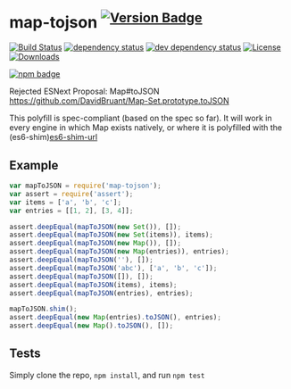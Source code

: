 # map-tojson <sup>[![Version Badge][2]][1]</sup>

[![Build Status][3]][4]
[![dependency status][5]][6]
[![dev dependency status][7]][8]
[![License][license-image]][license-url]
[![Downloads][downloads-image]][downloads-url]

[![npm badge][11]][1]

Rejected ESNext Proposal: Map#toJSON https://github.com/DavidBruant/Map-Set.prototype.toJSON

This polyfill is spec-compliant (based on the spec so far).
It will work in every engine in which Map exists natively, or where it is polyfilled with the (es6-shim)[es6-shim-url]

## Example

```js
var mapToJSON = require('map-tojson');
var assert = require('assert');
var items = ['a', 'b', 'c'];
var entries = [[1, 2], [3, 4]];

assert.deepEqual(mapToJSON(new Set()), []);
assert.deepEqual(mapToJSON(new Set(items)), items);
assert.deepEqual(mapToJSON(new Map()), []);
assert.deepEqual(mapToJSON(new Map(entries)), entries);
assert.deepEqual(mapToJSON(''), []);
assert.deepEqual(mapToJSON('abc'), ['a', 'b', 'c']);
assert.deepEqual(mapToJSON([]), []);
assert.deepEqual(mapToJSON(items), items);
assert.deepEqual(mapToJSON(entries), entries);

mapToJSON.shim();
assert.deepEqual(new Map(entries).toJSON(), entries);
assert.deepEqual(new Map().toJSON(), []);

```

## Tests
Simply clone the repo, `npm install`, and run `npm test`

[1]: https://npmjs.org/package/map-tojson
[2]: http://versionbadg.es/es-shims/map-tojson.svg
[3]: https://travis-ci.org/es-shims/map-tojson.svg
[4]: https://travis-ci.org/es-shims/map-tojson
[5]: https://david-dm.org/es-shims/map-tojson.svg
[6]: https://david-dm.org/es-shims/map-tojson
[7]: https://david-dm.org/es-shims/map-tojson/dev-status.svg
[8]: https://david-dm.org/es-shims/map-tojson#info=devDependencies
[11]: https://nodei.co/npm/map-tojson.png?downloads=true&stars=true
[license-image]: http://img.shields.io/npm/l/map-tojson.svg
[license-url]: LICENSE
[downloads-image]: http://img.shields.io/npm/dm/map-tojson.svg
[downloads-url]: http://npm-stat.com/charts.html?package=map-tojson
[es6-shim-url]: https://github.com/es-shims/es6-shim
